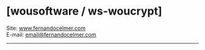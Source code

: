# [wousoftware / ws-woucrypt]

Site: www.fernandocelmer.com
</br>
E-mail: email@fernandocelmer.com
________________________________
<p>
